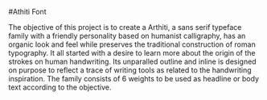 #Athiti Font

The objective of this project is to create a Arthiti, a sans serif typeface family with a friendly personality based on humanist calligraphy, has an organic look and feel  while preserves the traditional construction of roman typography. It all started with a desire to learn more about the origin of the strokes on human handwriting. Its unparalled outline and inline is designed on purpose to reflect a trace of writing tools as related to the handwriting inspiration. The family consists of 6 weights to be used as headline or body text according to the objective.
